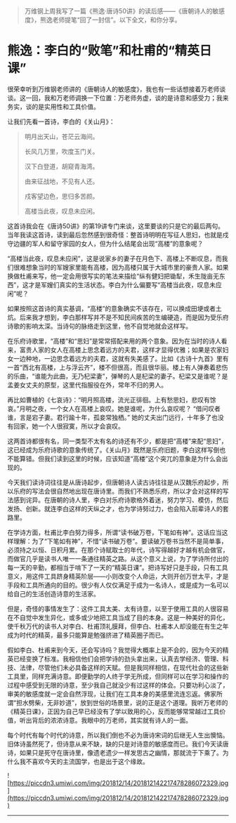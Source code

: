 > 万维钢上周我写了一篇《熊逸·唐诗50讲》的读后感——《唐朝诗人的敏感度》，熊逸老师提笔“回了一封信”。以下全文，和你分享。

# 熊逸：李白的“败笔”和杜甫的“精英日课”

很荣幸听到万维钢老师讲的《唐朝诗人的敏感度》，我也有一些话想接着万老师谈谈。这一回，我和万老师调换一下位置：万老师务虚，谈的是诗意和感受力；我来务实，谈的是实用性和工具价值。

让我们先看一首诗，李白的《关山月》：

> 明月出天山，苍茫云海间。
> 
> 长风几万里，吹度玉门关。
> 
> 汉下白登道，胡窥青海湾。
> 
> 由来征战地，不见有人还。
> 
> 戍客望边色，思归多苦颜。
> 
> 高楼当此夜，叹息未应闲。

这首诗我会在《唐诗50讲》的第19讲专门来谈，这里要谈的只是它的最后两句。当年我读这首诗，读到最后忽然感到很奇怪：整首诗明明在写征人思妇，也就是戍守边疆的军人和留守家园的女人，但为什么结尾会出现“高楼”的意象呢？

“高楼当此夜，叹息未应闲”，这是说家乡的妻子在月色下、高楼上不断叹息，而我们很难想象当时的军嫂家里能有高楼，因为高楼只属于大城市里的豪贵人家。如果换做杜甫来写，他一定会用很写实的笔法来描绘“纵有健妇把锄犁，禾生陇亩无东西”，这才是军嫂们真实的生活状态。李白为什么偏要写“高楼当此夜，叹息未应闲”呢？

如果按照这首诗的真实基调，“高楼”的意象确实不该存在，可以换成田埂或者土炕。后来我才想到，李白那样写并不是不知民间疾苦的生编硬造，而是因为受乐府诗歌的影响太深。当诗句的脉络走到这里，他不自觉地就会这样写。

在乐府诗歌里，“高楼”和“思妇”是常常搭配来用的两个意象。因为在当时的诗人看来，富贵人家的女人在高楼上思念着远方的夫君，这样才显得优雅；如果是农家妇女一边种地，一边思念着远方的夫君，这就有失美感了。比如《古诗十九首》里有一首“西北有高楼，上与浮云齐”，楼不但很高，而且很华丽。楼上有人弹奏着悲伤的乐曲，“谁能为此曲，无乃杞梁妻”，弹琴的人是杞梁的妻子。杞梁又是谁呢？是孟姜女丈夫的原型，这里代指服役在外，常年不归的男人。

再比如曹植的《七哀诗》：“明月照高楼，流光正徘徊。上有愁思妇，悲叹有馀哀。”月明之夜，一个女人在高楼上哀叹。她是谁呢，为什么哀叹呢？ “借问叹者谁，言是宕子妻。君行踰十年，孤妾常独栖。” 她的丈夫出门远行，十年多了也没有回家，她一个人很寂寞，所以才会哀叹。

这两首诗都很有名，同一类型不太有名的诗还有不少，都是把“高楼”来配“思妇”，这已经成为乐府诗歌的意象传统了。《关山月》既然是乐府旧题，李白这样写倒也不能算错。但我们读到这里的时候，应该知道“高楼”这个突兀的意象是为什么会出现的。

今天我们读诗词往往是从唐诗起步，但唐朝诗人读古诗往往是从汉魏乐府起步，所以乐府的写法会很自然地出现在唐诗里。而我们不熟悉乐府，所以才会对这样的写法感到诧异。在唐朝的诗人里，李白对乐府诗歌格外着迷，努力学习、模仿，然后发扬、创新。就连李白这样的天纵之才，也为学诗努过力，也会陷入前辈诗人的套路里。

在学诗方面，杜甫比李白努力得多，所谓“读书破万卷，下笔如有神”。这话应当这样理解：为了“下笔如有神”，不惜“读书破万卷”。要读破万卷书当然不是简单事，必须持之以恒、日积月累。在那个诗赋取士的年代，诗写得越好才越有机会做官，而做官几乎是读书人唯一一条通往精英之路。从这个意义上说，为了学诗所付出的每一天的辛勤，都相当于啃下了一天的“精英日课”。把诗写好只是手段，只有工具意义，用这件工具跻身精英阶层——小则改变个人命运，大则开创万世太平，才是手段和工具所通向的目的。很少有人仅仅满足于成为一名诗人，或是成为一名可以给自己的生活创造诗意的生活家。

但是，奇怪的事情发生了：这件工具太美、太有诗意，以至于使用工具的人很容易在不自觉中发生异化，或多或少地把工具当成了目的本身。这是一种美好的异化，使千秋万代的读书人对李白、杜甫顶礼膜拜，但李白、杜甫本人却没能在有生之年成为时代的精英，最多只能算是勉强挤进了精英圈子而已。

假如李白、杜甫来到今天，还会写诗吗？我觉得大概率上是不会的，因为今天的精英已经变换了标准。我相信他们会把学诗的劲头拿出来，认真去学经济、管理、科技、法律，尽管他们未必具备这样的天赋。但是我同样相信，在现代社会的这些新工具里，同样充满诗意。即便勤学的人终于学无所成，但同样可以在学习和操作的过程中感受到无限的诗意，至少我自己就没少有过这样的体会。只要功利心淡了，审美的敏感度就一定会自然浮现，让我们在工具本身的美感里流连忘返。佛家所谓“担水劈柴，无非妙道”，放到世俗的场景里，说的正是这个道理。我听万老师的《精英日课》，正因为自己早已经没有了学以致用的心，反而能够常常越过工具价值，听出背后的浓浓诗意。我眼中的万老师，其实就有诗人的一面。

每个时代有每个时代的诗意，所以我们倒也不必为唐诗宋词的后继无人生出懊恼。旧体诗虽然死了，但诗意从来不缺，缺的只是对诗意的敏感度而已。我们今天读唐诗，如果只是死守在唐诗里，像遗老遗少一样发思古之幽情，那就流于下乘了。为什么我不喜欢今天的主流国学，也是出于这个缘故。

![https://piccdn3.umiwi.com/img/201812/14/201812142217478286072329.jpg](https://piccdn3.umiwi.com/img/201812/14/201812142217478286072329.jpg)

---
